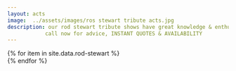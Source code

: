```yaml
---
layout: acts
image:  ../assets/images/ros stewart tribute acts.jpg
description: our rod stewart tribute shows have great knowledge & enthusiasm for rod stewart. this is obvious from their portrayals of the rocker.A Rod Stewart concert is more than just the music, it's a combination of all the costumes, the stories and the moves which go to define Rod's character.the shows come with pro lighting, sound systems and backdrops <hr>
            call now for advice, INSTANT QUOTES & AVAILABILITY
---
```


<div class="row mt-4 mb-4">
  {% for item in site.data.rod-stewart %}
    <div class="col-md-4 mb-5">
      <div class="card border-0 shadow h-100">
        <a href="/acts/{{ item.title | slugify }}">
          <img class="card-img-top" src="{{ item.image_src }}" alt="" />
        </a>
      </div>
    </div>
  {% endfor %}
</div>